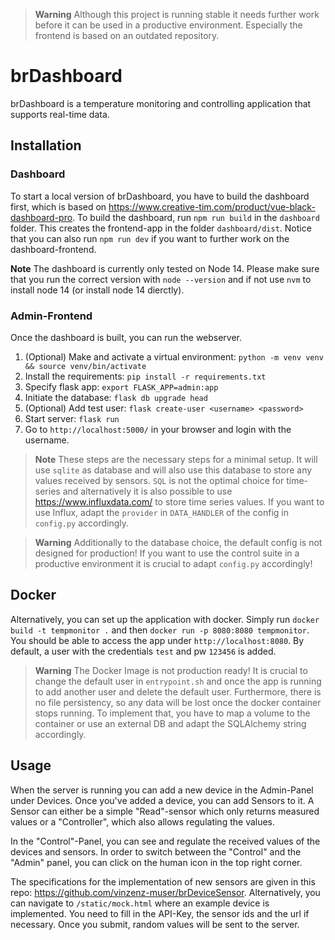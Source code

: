 > **Warning**
> Although this project is running stable it needs further work before it can be used in a productive environment. Especially the frontend is based on an outdated repository.

# brDashboard
brDashboard is a temperature monitoring and controlling application that supports real-time data.

## Installation
### Dashboard
To start a local version of brDashboard, you have to build the dashboard first, which is based on https://www.creative-tim.com/product/vue-black-dashboard-pro.
To build the dashboard, run `npm run build` in the `dashboard` folder. This creates the frontend-app in the folder `dashboard/dist`. Notice that you can also run `npm run dev` if you want to further work on the dashboard-frontend.

**Note**
The dashboard is currently only tested on Node 14. Please make sure that you run the correct version with `node --version` and if not use `nvm` to install node 14 (or install node 14 dierctly).

### Admin-Frontend

Once the dashboard is built, you can run the webserver.

1. (Optional) Make and activate a virtual environment: `python -m venv venv && source venv/bin/activate`
2. Install the requirements: `pip install -r requirements.txt`
3. Specify flask app: `export FLASK_APP=admin:app`
4. Initiate the database: `flask db upgrade head`
5. (Optional) Add test user: `flask create-user <username> <password>`
6. Start server: `flask run`
7. Go to `http://localhost:5000/` in your browser and login with the username.

> **Note**
> These steps are the necessary steps for a minimal setup. It will use `sqlite` as database and will also use this database to store any values received by sensors. `SQL` is not the optimal choice for time-series and alternatively it is also possible to use https://www.influxdata.com/ to store time series values. If you want to use Influx, adapt the `provider` in `DATA_HANDLER` of the config in `config.py` accordingly.

> **Warning**
> Additionally to the database choice, the default config is not designed for production! If you want to use the control suite in a productive environment it is crucial to adapt `config.py` accordingly!

## Docker

Alternatively, you can set up the application with docker. Simply run `docker build -t tempmonitor .` and then `docker run -p 8080:8080 tempmonitor`. You should be able to access the app under `http://localhost:8080`. By default, a user with the credentials `test` and pw `123456` is added.

> **Warning**
> The Docker Image is not production ready! It is crucial to change the default user in `entrypoint.sh` and once the app is running to add another user and delete the default user.
> Furthermore, there is no file persistency, so any data will be lost once the docker container stops running. To implement that, you have to map a volume to the container or use an external DB and adapt the SQLAlchemy string accordingly.


## Usage

When the server is running you can add a new device in the Admin-Panel under Devices. Once you've added a device, you can add Sensors to it. A Sensor can either be a simple "Read"-sensor which only returns measured values or a "Controller", which also allows regulating the values. 

In the "Control"-Panel, you can see and regulate the received values of the devices and sensors. In order to switch between the "Control" and the "Admin" panel, you can click on the human icon in the top right corner.

The specifications for the implementation of new sensors are given in this repo: https://github.com/vinzenz-muser/brDeviceSensor. Alternatively, you can navigate to `/static/mock.html` where an example device is implemented. You need to fill in the API-Key, the sensor ids and the url if necessary. Once you submit, random values will be sent to the server.

